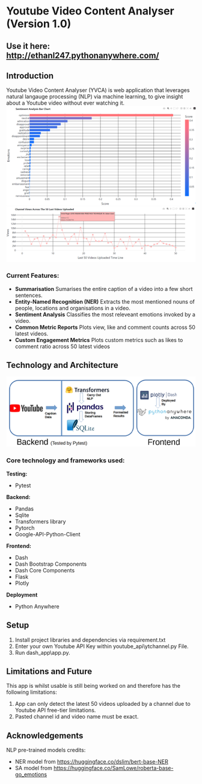 # Youtube Video Content Analyser (Version 1.0)
## Use it here: http://ethanl247.pythonanywhere.com/

## Introduction
Youtube Video Content Analyser (YVCA) is web application that leverages natural langauge processing (NLP) via machine learning, to give insight about a Youtube video without ever watching it.  
![alt text](sa_demo.png)
![alt text](basic_demo.png)
### Current Features:
* **Summarisation** Sumarises the entire caption of a video into a few short sentences.        
* **Entity-Named Recognition (NER)** Extracts the most mentioned nouns of people, locations and organisations in a video.
* **Sentiment Analysis** Classifies the most releveant emotions invoked by a video.
* **Common Metric Reports** Plots view, like and comment counts across 50 latest videos.
* **Custom Engagement Metrics** Plots custom metrics such as likes to comment ratio across 50 latest videos

## Technology and Architecture
![alt text](techmap.png)

### Core technology and frameworks used:   
**Testing:**
* Pytest     

**Backend:**
* Pandas
* Sqlite
* Transformers library
* Pytorch
* Google-API-Python-Client     

**Frontend:**
* Dash
* Dash Bootstrap Components
* Dash Core Components
* Flask
* Plotly     
  
**Deployment**
* Python Anywhere


## Setup
1. Install project libraries and dependencies via requirement.txt
2. Enter your own Youtube API Key within youtube_api\ytchannel.py File.
3. Run dash_app\app.py. 

## Limitations and Future
This app is whilst usable is still being worked on and therefore has the following limitations:
1. App can only detect the latest 50 videos uploaded by a channel due to Youtube API free-tier limitations.
2. Pasted channel id and video name must be exact.


## Acknowledgements
NLP pre-trained models credits:
* NER model from https://huggingface.co/dslim/bert-base-NER
* SA model from https://huggingface.co/SamLowe/roberta-base-go_emotions
